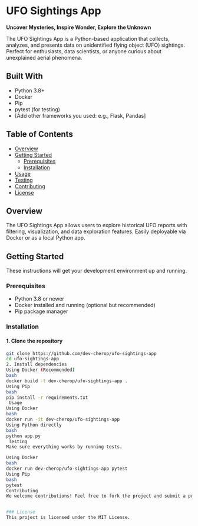 #  UFO Sightings App

**Uncover Mysteries, Inspire Wonder, Explore the Unknown**

The UFO Sightings App is a Python-based application that collects, analyzes, and presents data on unidentified flying object (UFO) sightings. Perfect for enthusiasts, data scientists, or anyone curious about unexplained aerial phenomena.


##  Built With

- Python 3.8+
- Docker
- Pip
- pytest (for testing)
- [Add other frameworks you used: e.g., Flask, Pandas]



##  Table of Contents

- [Overview](#overview)  
- [Getting Started](#getting-started)  
  - [Prerequisites](#prerequisites)  
  - [Installation](#installation)  
- [Usage](#usage)  
- [Testing](#testing)  
- [Contributing](#contributing)  
- [License](#license)  


##  Overview

The UFO Sightings App allows users to explore historical UFO reports with filtering, visualization, and data exploration features. Easily deployable via Docker or as a local Python app.



##  Getting Started

These instructions will get your development environment up and running.


### Prerequisites

- Python 3.8 or newer
- Docker installed and running (optional but recommended)
- Pip package manager



###  Installation

#### 1. Clone the repository

```bash
git clone https://github.com/dev-cherop/ufo-sightings-app
cd ufo-sightings-app
2. Install dependencies
Using Docker (Recommended)
bash
docker build -t dev-cherop/ufo-sightings-app .
Using Pip
bash
pip install -r requirements.txt
 Usage
Using Docker
bash
docker run -it dev-cherop/ufo-sightings-app
Using Python directly
bash
python app.py
 Testing
Make sure everything works by running tests.

Using Docker
bash
docker run dev-cherop/ufo-sightings-app pytest
Using Pip
bash
pytest
Contributing
We welcome contributions! Feel free to fork the project and submit a pull request. Please follow conventional commit messages and include tests for any changes.


### License
This project is licensed under the MIT License.
